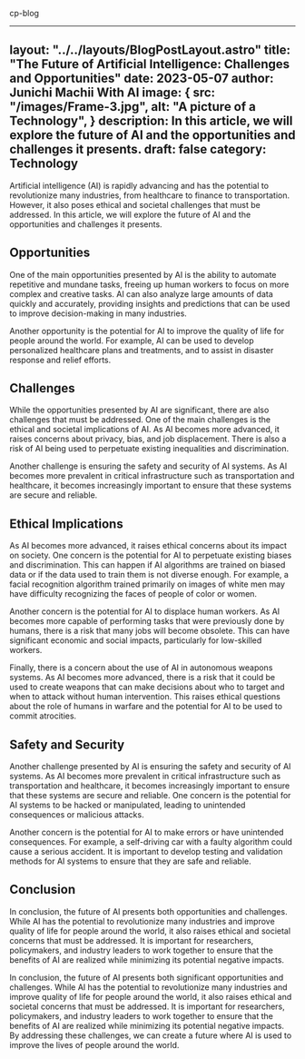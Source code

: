 cp-blog

---
layout: "../../layouts/BlogPostLayout.astro"
title: "The Future of Artificial Intelligence: Challenges and Opportunities"
date: 2023-05-07
author: Junichi Machii With AI
image: {
  src: "/images/Frame-3.jpg",
  alt: "A picture of a Technology",
}
description: In this article, we will explore the future of AI and the opportunities and challenges it presents.
draft: false
category: Technology
---

Artificial intelligence (AI) is rapidly advancing and has the potential to revolutionize many industries, from healthcare to finance to transportation. However, it also poses ethical and societal challenges that must be addressed. In this article, we will explore the future of AI and the opportunities and challenges it presents.
## Opportunities


One of the main opportunities presented by AI is the ability to automate repetitive and mundane tasks, freeing up human workers to focus on more complex and creative tasks. AI can also analyze large amounts of data quickly and accurately, providing insights and predictions that can be used to improve decision-making in many industries.

Another opportunity is the potential for AI to improve the quality of life for people around the world. For example, AI can be used to develop personalized healthcare plans and treatments, and to assist in disaster response and relief efforts.

## Challenges

While the opportunities presented by AI are significant, there are also challenges that must be addressed. One of the main challenges is the ethical and societal implications of AI. As AI becomes more advanced, it raises concerns about privacy, bias, and job displacement. There is also a risk of AI being used to perpetuate existing inequalities and discrimination.

Another challenge is ensuring the safety and security of AI systems. As AI becomes more prevalent in critical infrastructure such as transportation and healthcare, it becomes increasingly important to ensure that these systems are secure and reliable.

## Ethical Implications

As AI becomes more advanced, it raises ethical concerns about its impact on society. One concern is the potential for AI to perpetuate existing biases and discrimination. This can happen if AI algorithms are trained on biased data or if the data used to train them is not diverse enough. For example, a facial recognition algorithm trained primarily on images of white men may have difficulty recognizing the faces of people of color or women.

Another concern is the potential for AI to displace human workers. As AI becomes more capable of performing tasks that were previously done by humans, there is a risk that many jobs will become obsolete. This can have significant economic and social impacts, particularly for low-skilled workers.

Finally, there is a concern about the use of AI in autonomous weapons systems. As AI becomes more advanced, there is a risk that it could be used to create weapons that can make decisions about who to target and when to attack without human intervention. This raises ethical questions about the role of humans in warfare and the potential for AI to be used to commit atrocities.

## Safety and Security

Another challenge presented by AI is ensuring the safety and security of AI systems. As AI becomes more prevalent in critical infrastructure such as transportation and healthcare, it becomes increasingly important to ensure that these systems are secure and reliable. One concern is the potential for AI systems to be hacked or manipulated, leading to unintended consequences or malicious attacks.

Another concern is the potential for AI to make errors or have unintended consequences. For example, a self-driving car with a faulty algorithm could cause a serious accident. It is important to develop testing and validation methods for AI systems to ensure that they are safe and reliable.

## Conclusion

In conclusion, the future of AI presents both opportunities and challenges. While AI has the potential to revolutionize many industries and improve quality of life for people around the world, it also raises ethical and societal concerns that must be addressed. It is important for researchers, policymakers, and industry leaders to work together to ensure that the benefits of AI are realized while minimizing its potential negative impacts.

In conclusion, the future of AI presents both significant opportunities and challenges. While AI has the potential to revolutionize many industries and improve quality of life for people around the world, it also raises ethical and societal concerns that must be addressed. It is important for researchers, policymakers, and industry leaders to work together to ensure that the benefits of AI are realized while minimizing its potential negative impacts. By addressing these challenges, we can create a future where AI is used to improve the lives of people around the world.
